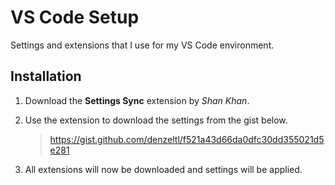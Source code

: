 # VS Code Setup

Settings and extensions that I use for my VS Code environment.

## Installation

1. Download the **Settings Sync** extension by _Shan Khan_.
2. Use the extension to download the settings from the gist below.

    > https://gist.github.com/denzeltl/f521a43d66da0dfc30dd355021d5e281

3. All extensions will now be downloaded and settings will be applied.
